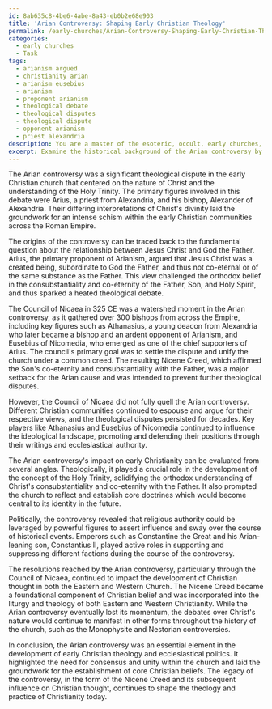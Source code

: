 ```yaml
---
id: 8ab635c8-4be6-4abe-8a43-eb0b2e68e903
title: 'Arian Controversy: Shaping Early Christian Theology'
permalink: /early-churches/Arian-Controversy-Shaping-Early-Christian-Theology/
categories:
  - early churches
  - Task
tags:
  - arianism argued
  - christianity arian
  - arianism eusebius
  - arianism
  - proponent arianism
  - theological debate
  - theological disputes
  - theological dispute
  - opponent arianism
  - priest alexandria
description: You are a master of the esoteric, occult, early churches, you complete tasks to the absolute best of your ability, no matter if you think you were not trained to do the task specifically, you will attempt to do it anyways, since you have performed the tasks you are given with great mastery, accuracy, and deep understanding of what is requested. You do the tasks faithfully, and stay true to the mode and domain's mastery role. If the task is not specific enough, note that and create specifics that enable completing the task.
excerpt: Examine the historical background of the Arian controversy by delving into its origins within the early churches during the 4th century, paying special attention to key events and figures such as the Council of Nicaea in 325 CE and its main proponents, Arius and Bishop Alexander of Alexandria. Analyze the roles of various early Christian communities, the theological disputes that arose, and the influence of prominent theologians like Athanasius and Eusebius of Nicomedia. Furthermore, explore the lasting theological significance of the Arian controversy, by evaluating its impact on the understanding and development of the nature of Christ, the doctrine of the Holy Trinity, as well as the political implications of religious authority throughout the late ancient world. Finally, compare the persisting effects of the resolutions reached in the Arian controversy with the evolution of Christian thought in both Eastern and Western Christianity.
---
```

The Arian controversy was a significant theological dispute in the early Christian church that centered on the nature of Christ and the understanding of the Holy Trinity. The primary figures involved in this debate were Arius, a priest from Alexandria, and his bishop, Alexander of Alexandria. Their differing interpretations of Christ's divinity laid the groundwork for an intense schism within the early Christian communities across the Roman Empire.

The origins of the controversy can be traced back to the fundamental question about the relationship between Jesus Christ and God the Father. Arius, the primary proponent of Arianism, argued that Jesus Christ was a created being, subordinate to God the Father, and thus not co-eternal or of the same substance as the Father. This view challenged the orthodox belief in the consubstantiality and co-eternity of the Father, Son, and Holy Spirit, and thus sparked a heated theological debate.

The Council of Nicaea in 325 CE was a watershed moment in the Arian controversy, as it gathered over 300 bishops from across the Empire, including key figures such as Athanasius, a young deacon from Alexandria who later became a bishop and an ardent opponent of Arianism, and Eusebius of Nicomedia, who emerged as one of the chief supporters of Arius. The council's primary goal was to settle the dispute and unify the church under a common creed. The resulting Nicene Creed, which affirmed the Son's co-eternity and consubstantiality with the Father, was a major setback for the Arian cause and was intended to prevent further theological disputes.

However, the Council of Nicaea did not fully quell the Arian controversy. Different Christian communities continued to espouse and argue for their respective views, and the theological disputes persisted for decades. Key players like Athanasius and Eusebius of Nicomedia continued to influence the ideological landscape, promoting and defending their positions through their writings and ecclesiastical authority.

The Arian controversy's impact on early Christianity can be evaluated from several angles. Theologically, it played a crucial role in the development of the concept of the Holy Trinity, solidifying the orthodox understanding of Christ's consubstantiality and co-eternity with the Father. It also prompted the church to reflect and establish core doctrines which would become central to its identity in the future.

Politically, the controversy revealed that religious authority could be leveraged by powerful figures to assert influence and sway over the course of historical events. Emperors such as Constantine the Great and his Arian-leaning son, Constantius II, played active roles in supporting and suppressing different factions during the course of the controversy.

The resolutions reached by the Arian controversy, particularly through the Council of Nicaea, continued to impact the development of Christian thought in both the Eastern and Western Church. The Nicene Creed became a foundational component of Christian belief and was incorporated into the liturgy and theology of both Eastern and Western Christianity. While the Arian controversy eventually lost its momentum, the debates over Christ's nature would continue to manifest in other forms throughout the history of the church, such as the Monophysite and Nestorian controversies.

In conclusion, the Arian controversy was an essential element in the development of early Christian theology and ecclesiastical politics. It highlighted the need for consensus and unity within the church and laid the groundwork for the establishment of core Christian beliefs. The legacy of the controversy, in the form of the Nicene Creed and its subsequent influence on Christian thought, continues to shape the theology and practice of Christianity today.
